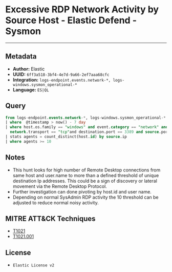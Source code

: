 # Excessive RDP Network Activity by Source Host - Elastic Defend - Sysmon

---

## Metadata

- **Author:** Elastic
- **UUID:** `6ff3a518-3bf4-4e7d-9a66-2ef7aaa68cfc`
- **Integration:** `logs-endpoint.events.network-*, logs-windows.sysmon_operational-*`
- **Language:** `ES|QL`

## Query

```sql
from logs-endpoint.events.network-*, logs-windows.sysmon_operational-* 
| where  @timestamp > now() - 7 day 
| where host.os.family == "windows" and event.category == "network" and process.name == "svchost.exe" and network.direction == "ingress" and 
  network.transport == "tcp"and destination.port == 3389 and source.port >= 49152
| stats agents = count_distinct(host.id) by source.ip
| where agents >= 10
```

## Notes

- This hunt looks for high number of Remote Desktop connections from same host and user.name to more than a defined threshold of unique destination Ip addresses. This could be a sign of discovery or lateral movement via the Remote Desktop Protocol.
- Further investigation can done pivoting by host.id and user name.
- Depending on normal SysAdmin RDP activity the 10 threshold can be adjusted to reduce normal noisy activity.
## MITRE ATT&CK Techniques

- [T1021](https://attack.mitre.org/techniques/T1021)
- [T1021.001](https://attack.mitre.org/techniques/T1021/001)

## License

- `Elastic License v2`
